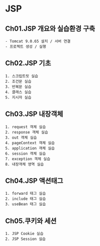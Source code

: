 # JSP

## Ch01.JSP 개요와 실습환경 구축
	- Tomcat 9.0.65 설치 / 서버 연결
	- 프로젝트 생성 / 실행
	
## Ch02.JSP 기초
	1. 스크립트릿 실습
	2. 조건문 실습
	3. 반복문 실습
	4. 클래스 실습
	5. 지시자 실습
	
## Ch03.JSP 내장객체
	1. request 객체 실습
	2. response 객체 실습
	3. out 객체 실습
	4. pageContext 객체 실습
	5. application 객체 실습
	6. session 객체 실습
	7. exception 객체 실습
	8. 내장객체 영역 실습
	
## Ch04.JSP 액션태그
	1. forward 태그 실습
	2. include 태그 실습
	3. useBean 태그 실습
	
## Ch05.쿠키와 세션
	1. JSP Cookie 실습
	2. JSP Session 실습